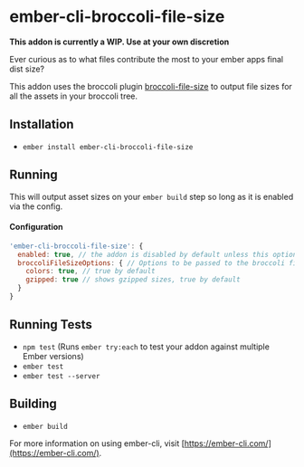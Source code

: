 # ember-cli-broccoli-file-size

**This addon is currently a WIP. Use at your own discretion**

Ever curious as to what files contribute the most to your ember apps final dist size?

This addon uses the broccoli plugin [broccoli-file-size](https://www.npmjs.com/package/broccoli-file-size) to output file sizes for all the assets in your broccoli tree.

## Installation

* `ember install ember-cli-broccoli-file-size`

## Running

This will output asset sizes on your `ember build` step so long as it is enabled via the config.

#### Configuration 

```js
'ember-cli-broccoli-file-size': {
  enabled: true, // the addon is disabled by default unless this option is set
  broccoliFileSizeOptions: { // Options to be passed to the broccoli file size plugin. Can be found https://www.npmjs.com/package/broccoli-file-size#options
    colors: true, // true by default
    gzipped: true // shows gzipped sizes, true by default
  }
}
```

## Running Tests

* `npm test` (Runs `ember try:each` to test your addon against multiple Ember versions)
* `ember test`
* `ember test --server`

## Building

* `ember build`

For more information on using ember-cli, visit [https://ember-cli.com/](https://ember-cli.com/).

